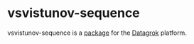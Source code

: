 # vsvistunov-sequence

vsvistunov-sequence is a [package](https://datagrok.ai/help/develop/develop#packages) for the [Datagrok](https://datagrok.ai) platform.